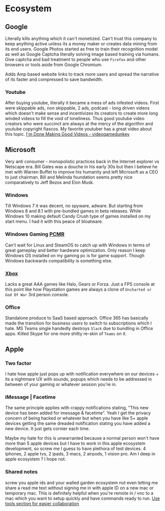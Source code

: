 # Ecosystem

## Google

Literally kills anything which it can't monetized. Can't trust this company to keep anything active unless its a money maker or creates data mining from its end users. Google Photos started as free to train their recognition model as well as Google Captcha literally solving image based training via humans.
Give captcha and bad treatment to people who use `Firefox` and other browsers or tools aside from Google Chromium.

Adds Amp based website links to track more users and spread the narrative of its faster and compressed to save bandwidth.

### Youtube 

After buying youtube, literally it became a mess of ads infested videos. First were skippable ads, non skippable, 2 ads, podcast - long driven videos which doesn't make sense and incentivizes its creators to create more long winded videos to fill the void of loneliness. Thus good youtube video creators who were succinct are always at the mercy of the algorithm and youtube copyright fiascos.
My favorite youtuber has a great video about this topic.
[I'm Done Making Good Videos - videogamedunkey](https://www.youtube.com/watch?v=VZzZKuQUguk)

## Microsoft

Very anti consumer - monopolistic practices back in the Internet explorer vs Netscape era. Bill Gates was a douche in his early 30s but then I believe he met with Warren Buffet to improve his humanity and left Microsoft as a CEO to just chairman. Bill and Melinda foundation seems pretty nice comparatively to Jeff Bezos and Elon Musk. 

### Windows

Till Windows 7 it was decent, no spyware, adware.
But starting from Windows 8 and 8.1 with pre-bundled games in beta releases. While Windows 10 making default Candy Crush type of games installed on my start menu. I had it with this peace of bloatware.

### Windows Gaming [PCMR](PCMR.md)

Can't wait for Linux and SteamOS to catch up with Windows in terms of great gameplay and better hardware optimization.
Only reason I keep Windows OS installed on my gaming pc is for game support.
Though Windows backwards compatibility is something else.

### [Xbox](xbox.md)

Lacks a great AAA games like Halo, Gears or Forza. Just a FPS console at this point like how Playstation games are always a clone of `Uncharted or God Of War` 3rd person console.

### Office

Standalone produce to SaaS based approach. Office 365 has basically made the transition for business users to switch to subscriptions which I hate.
MS Teams single handedly destroys `Slack` due to bundling in Office apps.
Killed Skype for one more shitty re-skin of `Teams` on it.

## Apple

### Two factor

I hate how apple just pops up with notification everywhere on our devices + its a nightmare UX with sounds, popups which needs to be addressed in between of your gaming or whatever session you're in.


### iMessage | Facetime

The same principle applies with crappy notifications stating, "This new device has been added for imessage & facetime". Yeah I get the privacy concern of being hacked or whatever but when you have like 5+ apple devices getting the same dreaded notification stating you have added a new device. It just gets cornier each time.

Maybe my hate for this is unwarranted because a normal person won't have more than 5 apple devices but I have to work in this apple ecosystem development, so screw me I guess to have plethora of test devices.
4 iphones, 2 apple tvs, 2 ipads, 3 macs, 2 airpods, 1 vision pro.
Am I deep in apple ecosystem ? I hope not.


### Shared notes

screw you apple ids and your walled garden ecosystem 
not even letting me share a read me text without signing me in with apple ID on a new mac or temporary mac.
This is definitely helpful when you're remote in / vnc to a mac which you want to setup quickly and have commands ready to run.
[Use tools section for easier collaboration](apps.md#Collaboration)
